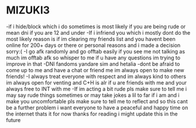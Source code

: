# MIZUKI3
-if i hide/block which i do sometimes is most likely if you are being rude or mean dni if you are
12 and under
-If i infriend you which i mostly dont do the most likely reason is if im clearing my friends list
and you havent been online for 200+ days or there or personal reasons and i made a decision sorry:(
-I go afk randomly and go offtab easily if you see me not talking as much im offtab afk so whisper
to me if u have any questions im trying to improve in that
-DNI fandoms yandare sim and hetalia
-dont be afraid to come up to me and have a chat or friend me im always open to make new friends!
-I always treat everyone with respect and im always kind to others im always open for venting
and C+H is alr if u are friends with me and your always free to INT with me
-If im acting a bit rude pls make sure to tell me i may say rude things sometimes or may take
jokes a lil to far if i am and i make you uncomfortable pls make sure to tell me to reflect
and so this cant be a further problem i want everyone to have a peaceful and happy time
on the internet
thats it for now thanks for reading i might update this in the future
